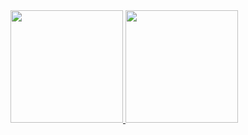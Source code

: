 <div>
<a href="https://github.com/leorsousa05">
<img height="180em" src="https://github-readme-stats.vercel.app/api/top-langs/?leorsousa05&layout=compact&langs_count=7&theme=dracula"/>
<img height="180em" src="https://github-readme-stats.vercel.app/api?leorsousa05&show_icons=true&theme=dracula&include_all_commits=true&count_private=true"/>
</div>
